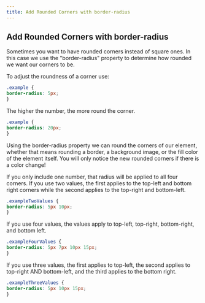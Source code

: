 ```yaml
---
title: Add Rounded Corners with border-radius
---
```

## Add Rounded Corners with border-radius

Sometimes you want to have rounded corners instead of square ones. In this case we use the "border-radius" property to determine how rounded we want our corners to be. 

To adjust the roundness of a corner use:

```css
.example {
border-radius: 5px;
}
```

The higher the number, the more round the corner. 

```css
.example {
border-radius: 20px;
}
```

Using the border-radius property we can round the corners of our element, whether that means rounding a border, a background image, or the fill color of the element itself. You will only notice the new rounded corners if there is a color change!

If you only include one number, that radius will be applied to all four corners. If you use two values, the first applies to the top-left and bottom right corners while the second applies to the top-right and bottom-left. 

```css
.exampleTwoValues {
border-radius: 5px 10px;
}
```

If you use four values, the values apply to top-left, top-right, bottom-right, and bottom left.

```css
.exampleFourValues {
border-radius: 5px 7px 10px 15px;
}
```

If you use three values, the first applies to top-left, the second applies to top-right AND bottom-left, and the third applies to the bottom right.

```css
.exampleThreeValues {
border-radius: 5px 10px 15px;
}
```


